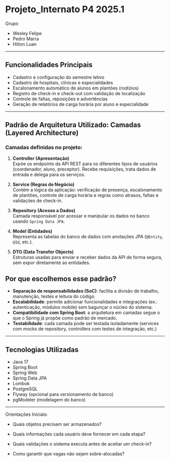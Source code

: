 # Projeto_Internato P4 2025.1

Grupo
- Wesley Felipe
- Pedro Marra
- Hilton Luan

---

## Funcionalidades Principais

- Cadastro e configuração do semestre letivo
- Cadastro de hospitais, clínicas e especialidades
- Escalonamento automático de alunos em plantões (rodízios)
- Registro de check-in e check-out com validação de localização
- Controle de faltas, reposições e advertências
- Geração de relatórios de carga horária por aluno e especialidade

---

## Padrão de Arquitetura Utilizado: **Camadas (Layered Architecture)**

### Camadas definidas no projeto:

1. **Controller (Apresentação)**  
   Expõe os endpoints da API REST para os diferentes tipos de usuários (coordenador, aluno, preceptor). Recebe requisições, trata dados de entrada e delega para os serviços.


2. **Service (Regras de Negócio)**  
   Contém a lógica da aplicação: verificação de presença, escalonamento de plantões, controle de carga horária e regras como atrasos, faltas e validações de check-in.


3. **Repository (Acesso a Dados)**  
   Camada responsável por acessar e manipular os dados no banco usando `Spring Data JPA`.


4. **Model (Entidades)**  
   Representa as tabelas do banco de dados com anotações JPA (`@Entity`, `@Id`, etc.).


5. **DTO (Data Transfer Objects)**  
   Estruturas usadas para enviar e receber dados da API de forma segura, sem expor diretamente as entidades.


## Por que escolhemos esse padrão?

- **Separação de responsabilidades (SoC)**: facilita a divisão de trabalho, manutenção, testes e leitura do código.
- **Escalabilidade**: permite adicionar funcionalidades e integrações (ex.: autenticação, módulos mobile) sem bagunçar o núcleo do sistema.
- **Compatibilidade com Spring Boot**: a arquitetura em camadas segue o que o Spring já propõe como padrão de mercado.
- **Testabilidade**: cada camada pode ser testada isoladamente (services com mocks de repository, controllers com testes de integração, etc.)

---

## Tecnologias Utilizadas

- Java 17
- Spring Boot
- Spring Web
- Spring Data JPA
- Lombok
- PostgreSQL
- Flyway (opcional para versionamento de banco)
- pgModeler (modelagem do banco)

---

Orientações Iniciais:

- Quais objetos precisam ser armazenados?

- Quais informações cada usuário deve fornecer em cada etapa?

- Quais validações o sistema executa antes de aceitar um check-in?

- Como garantir que vagas não sejam sobre-alocadas?

